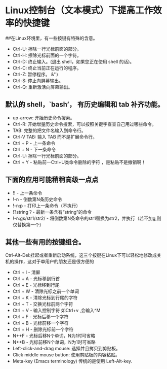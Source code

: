 # Linux控制台（文本模式）下提高工作效率的快捷键

##在Linux环境里，有一些按键有特殊的含意。
- Ctrl-U: 擦除一行光标前面的部分。
- Ctrl-H: 擦除光标前面的一个字符。
- Ctrl-D: 终止输入。(退出 shell，如果您正在使用 shell 的话)。
- Ctrl-C: 终止当前正在运行的程序。
- Ctrl-Z: 暂停程序。 
&'')
- Ctrl-S: 停止向屏幕输出。 
- Ctrl-Q: 重新激活向屏幕输出。

## 默认的 shell，`bash’， 有历史编辑和 tab 补齐功能。


- up-arrow: 开始历史命令搜索。
- Ctrl-R: 开始增量历史命令搜索，可以按照关键字查查自己用过哪些命令。
- TAB: 完整的把文件名输入到命令行。
- Ctrl-V TAB: 输入 TAB 而不是扩展命令行。
- Ctrl + P - 上一条命令
- Ctrl + N - 下一条命令
- Ctrl-U: 擦除一行光标前面的部分。
- Ctrl + Y - 粘贴前一Ctrl+U类命令删除的字符 ，是粘贴不是撤销啊！

## 下面的应用可能稍稍高级一点点
- !! - 上一条命令
- !-n - 倒数第N条历史命令
- !-n:p - 打印上一条命令（不执行）
- !?string？- 最新一条含有“string”的命令
- !-n:gs/str1/str2/ - 将倒数第N条命令的str1替换为str2，并执行（若不加g,则仅替换第一个）

## 其他一些有用的按键组合。
Ctrl-Alt-Del:挂起或者重新启动系统，这三个按键在Linux下可以轻松地修改成关机的操作，这对于单用户的朋友还是很方便的

- Ctrl + l - 清屏
- Ctrl + A - 光标移到行首
- Ctrl + E - 光标移到行尾
- Ctrl + W - 清除光标之前一个单词
- Ctrl + K - 清除光标到行尾的字符
- Ctrl + T - 交换光标前两个字符
- Ctrl + V - 输入控制字符 如Ctrl+v ,会输入^M
- Ctrl + F - 光标后移一个字符
- Ctrl + B - 光标前移一个字符
- Ctrl + H - 删除光标前一个字符
- N++F - 光标后移N个单词，N为1时可省略
- N++B - 光标前移N个单词，N为1时可省略
- Left-click-and-drag mouse: 选择并且拷贝到剪贴板。
- Click middle mouse button: 使用剪贴板的内容粘贴。
- Meta-key (Emacs terminology) 传统的是使用 Left-Alt-key.
